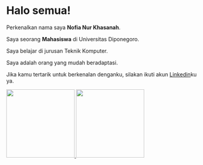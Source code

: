 # Halo semua! 

Perkenalkan nama saya **Nofia Nur Khasanah**.

Saya seorang **Mahasiswa** di Universitas Diponegoro.

Saya belajar di jurusan Teknik Komputer.

Saya adalah orang yang mudah beradaptasi.

Jika kamu tertarik untuk berkenalan denganku, silakan ikuti akun [Linkedin](https://www.linkedin.com/in/nofia-nur-khasanah/)ku ya.

<p align="left">
<a href="https://github.com/fluffyeaaq">
  <img height="180em" src="https://github-readme-stats-eight-theta.vercel.app/api?username=gilangadhan&show_icons=true&theme=algolia&include_all_commits=true&count_private=true"/>
  <img height="180em" src="https://github-readme-stats-eight-theta.vercel.app/api/top-langs/?username=gilangadhan&layout=compact&langs_count=8&theme=algolia"/>
</a>
</p>
